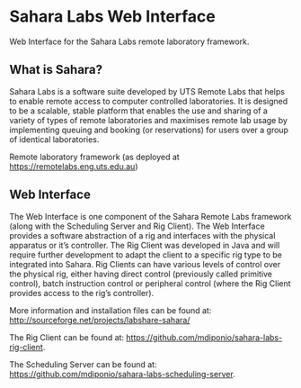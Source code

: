 Sahara Labs Web Interface
=========================

Web Interface for the Sahara Labs remote laboratory framework.

What is Sahara?
----------------------
Sahara Labs is a software suite developed by UTS Remote Labs that helps to 
enable remote access to computer controlled laboratories. It is designed to be a 
scalable, stable platform that enables the use and sharing of a variety of types 
of remote laboratories and maximises remote lab usage by implementing queuing 
and booking (or reservations) for users over a group of identical laboratories.

Remote laboratory framework (as deployed at https://remotelabs.eng.uts.edu.au)

Web Interface
----------------------
The Web Interface is one component of the Sahara Remote Labs framework (along 
with the Scheduling Server and Rig Client). The Web Interface provides a 
software abstraction of a rig and interfaces with the physical apparatus or it’s 
controller. The Rig Client was developed in Java and will require further 
development to adapt the client to a specific rig type to be integrated into 
Sahara. Rig Clients can have various levels of control over the physical rig, 
either having direct control (previously called primitive control), batch 
instruction control or peripheral control (where the Rig Client provides access 
to the rig’s controller).

More information and installation files can be found at: 
http://sourceforge.net/projects/labshare-sahara/

The Rig Client can be found at: 
https://github.com/mdiponio/sahara-labs-rig-client.

The Scheduling Server can be found at: 
https://github.com/mdiponio/sahara-labs-scheduling-server.